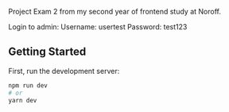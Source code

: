 Project Exam 2 from my second year of frontend study at Noroff.

Login to admin:
Username: usertest
Password: test123

## Getting Started

First, run the development server:

```bash
npm run dev
# or
yarn dev
```
